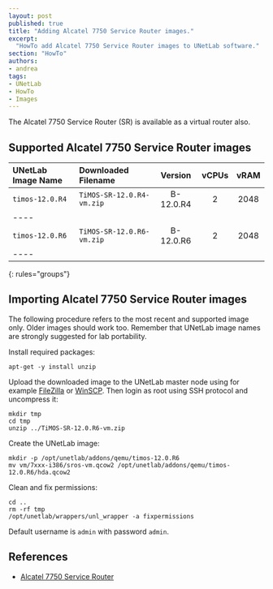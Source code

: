 ```yaml
---
layout: post
published: true
title: "Adding Alcatel 7750 Service Router images."
excerpt:
  "HowTo add Alcatel 7750 Service Router images to UNetLab software."
section: "HowTo"
authors:
- andrea
tags:
- UNetLab
- HowTo
- Images
---
```

The Alcatel 7750 Service Router (SR) is available as a virtual router also.

## Supported Alcatel 7750 Service Router images

| UNetLab Image Name | Downloaded Filename | Version | vCPUs | vRAM |
|:--|:--|:-:|:-:|:-:|
| `timos-12.0.R4` | `TiMOS-SR-12.0.R4-vm.zip` | B-12.0.R4 | 2 | 2048 |
|----
| `timos-12.0.R6` | `TiMOS-SR-12.0.R6-vm.zip` | B-12.0.R6 | 2 | 2048 |
|----
{: rules="groups"}

## Importing Alcatel 7750 Service Router images

The following procedure refers to the most recent and supported image only. Older images should work too. Remember that UNetLab image names are strongly suggested for lab portability.

Install required packages:

~~~
apt-get -y install unzip
~~~

Upload the downloaded image to the UNetLab master node using for example [FileZilla](https://filezilla-project.org/ "FileZilla") or [WinSCP](http://winscp.net/ "WinSCP"). Then login as root using SSH protocol and uncompress it:

~~~
mkdir tmp
cd tmp
unzip ../TiMOS-SR-12.0.R6-vm.zip
~~~

Create the UNetLab image:

~~~
mkdir -p /opt/unetlab/addons/qemu/timos-12.0.R6
mv vm/7xxx-i386/sros-vm.qcow2 /opt/unetlab/addons/qemu/timos-12.0.R6/hda.qcow2
~~~

Clean and fix permissions:

~~~
cd ..
rm -rf tmp
/opt/unetlab/wrappers/unl_wrapper -a fixpermissions
~~~

Default username is `admin` with password `admin`.

## References

* [Alcatel 7750 Service Router](http://www.alcatel-lucent.com/products/7750-service-router "Alcatel 7750 Service Router")
